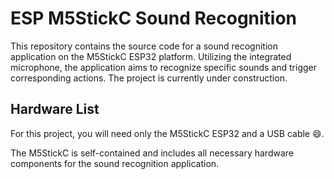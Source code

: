 # ESP M5StickC Sound Recognition

This repository contains the source code for a sound recognition application on the M5StickC ESP32 platform. Utilizing the integrated microphone, the application aims to recognize specific sounds and trigger corresponding actions. The project is currently under construction.

## Hardware List

For this project, you will need only the M5StickC ESP32 and a USB cable 😄.

The M5StickC is self-contained and includes all necessary hardware components for the sound recognition application.
